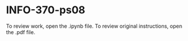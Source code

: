 # INFO-370-ps08
 
To review work, open the .ipynb file. To review original instructions, open the .pdf file.
